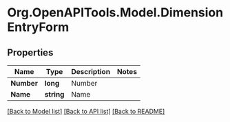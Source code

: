 
# Org.OpenAPITools.Model.DimensionEntryForm

## Properties

Name | Type | Description | Notes
------------ | ------------- | ------------- | -------------
**Number** | **long** | Number | 
**Name** | **string** | Name | 

[[Back to Model list]](../README.md#documentation-for-models)
[[Back to API list]](../README.md#documentation-for-api-endpoints)
[[Back to README]](../README.md)

